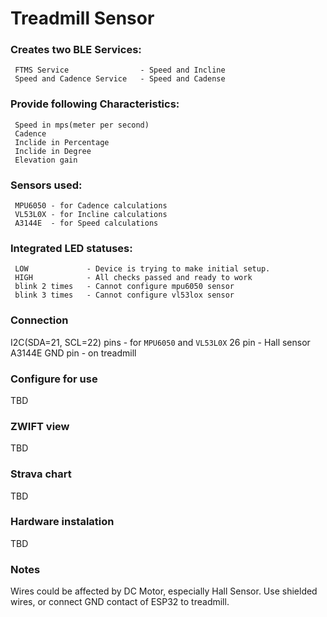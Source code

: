 # Treadmill Sensor

### Creates two BLE Services:
     FTMS Service                - Speed and Incline
     Speed and Cadence Service   - Speed and Cadense

### Provide following Characteristics:
     Speed in mps(meter per second)
     Cadence
     Inclide in Percentage
     Inclide in Degree
     Elevation gain

### Sensors used:
     MPU6050 - for Cadence calculations
     VL53L0X - for Incline calculations
     A3144E  - for Speed calculations

### Integrated LED statuses:
     LOW             - Device is trying to make initial setup.
     HIGH            - All checks passed and ready to work
     blink 2 times   - Cannot configure mpu6050 sensor
     blink 3 times   - Cannot configure vl53lox sensor

### Connection
I2C(SDA=21, SCL=22) pins - for `MPU6050` and `VL53L0X`
26 pin - Hall sensor A3144E
GND pin - on treadmill

### Configure for use
TBD

### ZWIFT view
TBD

### Strava chart
TBD

### Hardware instalation
TBD

### Notes
Wires could be affected by DC Motor, especially Hall Sensor. Use shielded wires, or connect GND contact of ESP32 to treadmill.